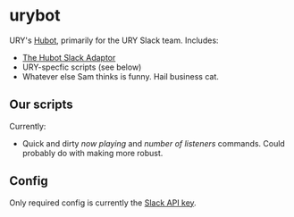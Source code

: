 # urybot

URY's [Hubot][hubot], primarily for the URY Slack team. Includes:
- [The Hubot Slack Adaptor][slack adaptor]
- URY-specfic scripts (see below)
- Whatever else Sam thinks is funny. Hail business cat.

[hubot]: http://hubot.github.com
[slack adaptor]: https://github.com/slackhq/hubot-slack

## Our scripts

Currently:
- Quick and dirty *now playing* and *number of listeners* commands. Could probably do with making more robust.

## Config

Only required config is currently the [Slack API key](https://github.com/slackhq/hubot-slack#configuration).
